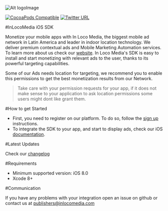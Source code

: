 ![Alt logoImage][logo]

[![CocoaPods Compatible](https://img.shields.io/cocoapods/v/InLocoMedia-iOS-SDK.svg)](https://cocoapods.org/pods/InLocoMedia-Ads-SDK)
[![Twitter URL](https://img.shields.io/twitter/url/http/shields.io.svg?style=social&InLocoMediaTwitter)](https://twitter.com/inlocomedia)

#InLocoMedia iOS SDK

Monetize your mobile apps with In Loco Media, the biggest mobile ad network in Latin America and leader in indoor location technology. We deliver premium contextual ads and Mobile Marketing Automation services.  To learn more about us check our [website].
In Loco Media's SDK is easy to install and start monetizing with relevant ads to the user, thanks to its powerful targeting capabilities. 

Some of our Ads needs location for targeting, we recommend you to enable this permissions to get the best monetization results from our Network.

> Take care with your permission requests for your app, if it does not make sense to your application to ask location permissions some users might dont like grant them.

#How to get Started

- First, you need to register on our platform. To do so, follow the [sign up][signup] instructions.
- To integrate the SDK to your app, and start to display ads, check our iOS [documentation].

#Latest Updates

Check our [changelog]

#Requirements

* Minimum supported version: iOS 8.0
* Xcode 8+

#Communication

If you have any problems with your integration open an issue on github or contact us at publishers@inlocomedia.com

[cocoapods]: http://guides.cocoapods.org/using/getting-started.html
[logo]: https://s3.amazonaws.com/mobile-api/IOS/v2/Documentation/Logo+Black.png
[signup]: http://docs.inlocomedia.com/docs/sign-up
[changelog]: https://github.com/In-Loco-Media/inlocomedia-ios-sdk/blob/master/CHANGELOG.md
[website]: http://www.inlocomedia.com/
[documentation]: http://docs.inlocomedia.com/docs/ios
